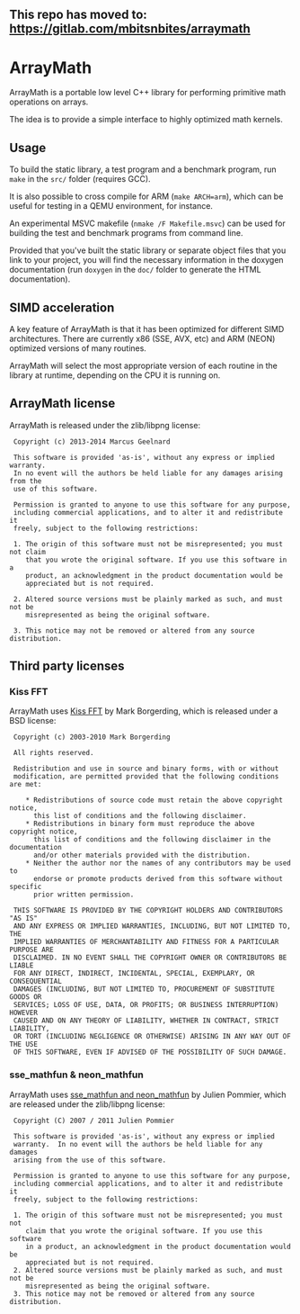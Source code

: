 ## This repo has moved to: https://gitlab.com/mbitsnbites/arraymath

# ArrayMath

ArrayMath is a portable low level C++ library for performing primitive math
operations on arrays.

The idea is to provide a simple interface to highly optimized math kernels.


## Usage

To build the static library, a test program and a benchmark program, run `make`
in the `src/` folder (requires GCC).

It is also possible to cross compile for ARM (`make ARCH=arm`), which can be
useful for testing in a QEMU environment, for instance.

An experimental MSVC makefile (`nmake /F Makefile.msvc`) can be used for
building the test and benchmark programs from command line.

Provided that you've built the static library or separate object files
that you link to your project, you will find the necessary information in
the doxygen documentation (run `doxygen` in the `doc/` folder to generate
the HTML documentation).


## SIMD acceleration

A key feature of ArrayMath is that it has been optimized for different SIMD
architectures. There are currently x86 (SSE, AVX, etc) and ARM (NEON) optimized
versions of many routines.

ArrayMath will select the most appropriate version of each routine in the
library at runtime, depending on the CPU it is running on.


## ArrayMath license

ArrayMath is released under the zlib/libpng license:

```
 Copyright (c) 2013-2014 Marcus Geelnard

 This software is provided 'as-is', without any express or implied warranty.
 In no event will the authors be held liable for any damages arising from the
 use of this software.

 Permission is granted to anyone to use this software for any purpose,
 including commercial applications, and to alter it and redistribute it
 freely, subject to the following restrictions:

 1. The origin of this software must not be misrepresented; you must not claim
    that you wrote the original software. If you use this software in a
    product, an acknowledgment in the product documentation would be
    appreciated but is not required.

 2. Altered source versions must be plainly marked as such, and must not be
    misrepresented as being the original software.

 3. This notice may not be removed or altered from any source distribution.
```

## Third party licenses

### Kiss FFT

ArrayMath uses [Kiss FFT](http://kissfft.sourceforge.net/) by Mark Borgerding,
which is released under a BSD license:

```
 Copyright (c) 2003-2010 Mark Borgerding

 All rights reserved.

 Redistribution and use in source and binary forms, with or without
 modification, are permitted provided that the following conditions are met:

    * Redistributions of source code must retain the above copyright notice,
      this list of conditions and the following disclaimer.
    * Redistributions in binary form must reproduce the above copyright notice,
      this list of conditions and the following disclaimer in the documentation
      and/or other materials provided with the distribution.
    * Neither the author nor the names of any contributors may be used to
      endorse or promote products derived from this software without specific
      prior written permission.

 THIS SOFTWARE IS PROVIDED BY THE COPYRIGHT HOLDERS AND CONTRIBUTORS "AS IS"
 AND ANY EXPRESS OR IMPLIED WARRANTIES, INCLUDING, BUT NOT LIMITED TO, THE
 IMPLIED WARRANTIES OF MERCHANTABILITY AND FITNESS FOR A PARTICULAR PURPOSE ARE
 DISCLAIMED. IN NO EVENT SHALL THE COPYRIGHT OWNER OR CONTRIBUTORS BE LIABLE
 FOR ANY DIRECT, INDIRECT, INCIDENTAL, SPECIAL, EXEMPLARY, OR CONSEQUENTIAL
 DAMAGES (INCLUDING, BUT NOT LIMITED TO, PROCUREMENT OF SUBSTITUTE GOODS OR
 SERVICES; LOSS OF USE, DATA, OR PROFITS; OR BUSINESS INTERRUPTION) HOWEVER
 CAUSED AND ON ANY THEORY OF LIABILITY, WHETHER IN CONTRACT, STRICT LIABILITY,
 OR TORT (INCLUDING NEGLIGENCE OR OTHERWISE) ARISING IN ANY WAY OUT OF THE USE
 OF THIS SOFTWARE, EVEN IF ADVISED OF THE POSSIBILITY OF SUCH DAMAGE.
```

### sse\_mathfun & neon\_mathfun

ArrayMath uses [sse\_mathfun and neon\_mathfun](http://gruntthepeon.free.fr/ssemath/)
by Julien Pommier, which are released under the zlib/libpng license:

```
 Copyright (C) 2007 / 2011 Julien Pommier

 This software is provided 'as-is', without any express or implied
 warranty.  In no event will the authors be held liable for any damages
 arising from the use of this software.

 Permission is granted to anyone to use this software for any purpose,
 including commercial applications, and to alter it and redistribute it
 freely, subject to the following restrictions:

 1. The origin of this software must not be misrepresented; you must not
    claim that you wrote the original software. If you use this software
    in a product, an acknowledgment in the product documentation would be
    appreciated but is not required.
 2. Altered source versions must be plainly marked as such, and must not be
    misrepresented as being the original software.
 3. This notice may not be removed or altered from any source distribution.
```

